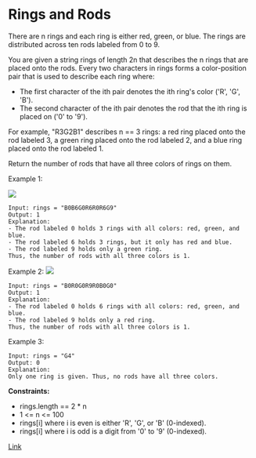 # Rings and Rods

There are n rings and each ring is either red, green, or blue. The rings are distributed across ten rods labeled from 0
to 9.

You are given a string rings of length 2n that describes the n rings that are placed onto the rods. Every two characters
in rings forms a color-position pair that is used to describe each ring where:

- The first character of the ith pair denotes the ith ring's color ('R', 'G', 'B').
- The second character of the ith pair denotes the rod that the ith ring is placed on ('0' to '9').

For example, "R3G2B1" describes n == 3 rings: a red ring placed onto the rod labeled 3, a green ring placed onto the rod
labeled 2, and a blue ring placed onto the rod labeled 1.

Return the number of rods that have all three colors of rings on them.

Example 1:

![](https://assets.leetcode.com/uploads/2021/11/23/ex1final.png)

```
Input: rings = "B0B6G0R6R0R6G9"
Output: 1
Explanation: 
- The rod labeled 0 holds 3 rings with all colors: red, green, and blue.
- The rod labeled 6 holds 3 rings, but it only has red and blue.
- The rod labeled 9 holds only a green ring.
Thus, the number of rods with all three colors is 1.
```

Example 2:
![](https://assets.leetcode.com/uploads/2021/11/23/ex2final.png)

```
Input: rings = "B0R0G0R9R0B0G0"
Output: 1
Explanation: 
- The rod labeled 0 holds 6 rings with all colors: red, green, and blue.
- The rod labeled 9 holds only a red ring.
Thus, the number of rods with all three colors is 1.
```

Example 3:

```
Input: rings = "G4"
Output: 0
Explanation: 
Only one ring is given. Thus, no rods have all three colors.
```

**Constraints:**

- rings.length == 2 * n
- 1 <= n <= 100
- rings[i] where i is even is either 'R', 'G', or 'B' (0-indexed).
- rings[i] where i is odd is a digit from '0' to '9' (0-indexed).

[Link](https://leetcode.com/problems/rings-and-rods/description/)